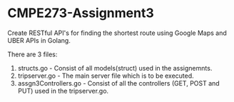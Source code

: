 # CMPE273-Assignment3
Create RESTful API's for finding the shortest route using Google Maps and UBER APIs in Golang.

There are 3 files:
1. structs.go - Consist of all models(struct) used in the assignemnts.
2. tripserver.go - The main server file which is to be executed.
3. assgn3Controllers.go - Consist of all the controllers (GET, POST and PUT) used in the tripserver.go.


